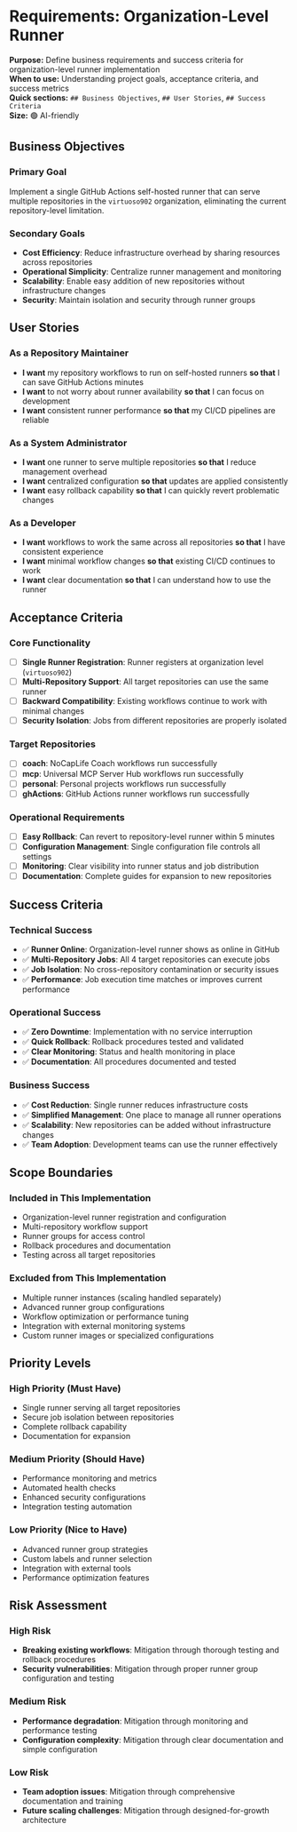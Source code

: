 # Requirements: Organization-Level Runner

**Purpose:** Define business requirements and success criteria for organization-level runner implementation  
**When to use:** Understanding project goals, acceptance criteria, and success metrics  
**Quick sections:** `## Business Objectives`, `## User Stories`, `## Success Criteria`  
**Size:** 🟢 AI-friendly

## Business Objectives

### Primary Goal
Implement a single GitHub Actions self-hosted runner that can serve multiple repositories in the `virtuoso902` organization, eliminating the current repository-level limitation.

### Secondary Goals
- **Cost Efficiency**: Reduce infrastructure overhead by sharing resources across repositories
- **Operational Simplicity**: Centralize runner management and monitoring
- **Scalability**: Enable easy addition of new repositories without infrastructure changes
- **Security**: Maintain isolation and security through runner groups

## User Stories

### As a Repository Maintainer
- **I want** my repository workflows to run on self-hosted runners **so that** I can save GitHub Actions minutes
- **I want** to not worry about runner availability **so that** I can focus on development
- **I want** consistent runner performance **so that** my CI/CD pipelines are reliable

### As a System Administrator
- **I want** one runner to serve multiple repositories **so that** I reduce management overhead
- **I want** centralized configuration **so that** updates are applied consistently
- **I want** easy rollback capability **so that** I can quickly revert problematic changes

### As a Developer
- **I want** workflows to work the same across all repositories **so that** I have consistent experience
- **I want** minimal workflow changes **so that** existing CI/CD continues to work
- **I want** clear documentation **so that** I can understand how to use the runner

## Acceptance Criteria

### Core Functionality
- [ ] **Single Runner Registration**: Runner registers at organization level (`virtuoso902`)
- [ ] **Multi-Repository Support**: All target repositories can use the same runner
- [ ] **Backward Compatibility**: Existing workflows continue to work with minimal changes
- [ ] **Security Isolation**: Jobs from different repositories are properly isolated

### Target Repositories
- [ ] **coach**: NoCapLife Coach workflows run successfully
- [ ] **mcp**: Universal MCP Server Hub workflows run successfully  
- [ ] **personal**: Personal projects workflows run successfully
- [ ] **ghActions**: GitHub Actions runner workflows run successfully

### Operational Requirements
- [ ] **Easy Rollback**: Can revert to repository-level runner within 5 minutes
- [ ] **Configuration Management**: Single configuration file controls all settings
- [ ] **Monitoring**: Clear visibility into runner status and job distribution
- [ ] **Documentation**: Complete guides for expansion to new repositories

## Success Criteria

### Technical Success
- ✅ **Runner Online**: Organization-level runner shows as online in GitHub
- ✅ **Multi-Repository Jobs**: All 4 target repositories can execute jobs
- ✅ **Job Isolation**: No cross-repository contamination or security issues
- ✅ **Performance**: Job execution time matches or improves current performance

### Operational Success
- ✅ **Zero Downtime**: Implementation with no service interruption
- ✅ **Quick Rollback**: Rollback procedures tested and validated
- ✅ **Clear Monitoring**: Status and health monitoring in place
- ✅ **Documentation**: All procedures documented and tested

### Business Success
- ✅ **Cost Reduction**: Single runner reduces infrastructure costs
- ✅ **Simplified Management**: One place to manage all runner operations
- ✅ **Scalability**: New repositories can be added without infrastructure changes
- ✅ **Team Adoption**: Development teams can use the runner effectively

## Scope Boundaries

### Included in This Implementation
- Organization-level runner registration and configuration
- Multi-repository workflow support
- Runner groups for access control
- Rollback procedures and documentation
- Testing across all target repositories

### Excluded from This Implementation
- Multiple runner instances (scaling handled separately)
- Advanced runner group configurations
- Workflow optimization or performance tuning
- Integration with external monitoring systems
- Custom runner images or specialized configurations

## Priority Levels

### High Priority (Must Have)
- Single runner serving all target repositories
- Secure job isolation between repositories
- Complete rollback capability
- Documentation for expansion

### Medium Priority (Should Have)  
- Performance monitoring and metrics
- Automated health checks
- Enhanced security configurations
- Integration testing automation

### Low Priority (Nice to Have)
- Advanced runner group strategies
- Custom labels and runner selection
- Integration with external tools
- Performance optimization features

## Risk Assessment

### High Risk
- **Breaking existing workflows**: Mitigation through thorough testing and rollback procedures
- **Security vulnerabilities**: Mitigation through proper runner group configuration and testing

### Medium Risk
- **Performance degradation**: Mitigation through monitoring and performance testing
- **Configuration complexity**: Mitigation through clear documentation and simple configuration

### Low Risk
- **Team adoption issues**: Mitigation through comprehensive documentation and training
- **Future scaling challenges**: Mitigation through designed-for-growth architecture